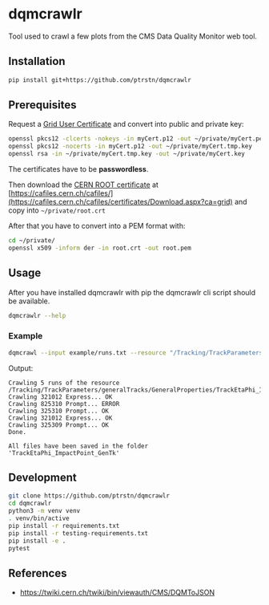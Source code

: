 # dqmcrawlr

Tool used to crawl a few plots from the CMS Data Quality Monitor web tool.

## Installation

```bash
pip install git+https://github.com/ptrstn/dqmcrawlr
```

## Prerequisites

Request a [Grid User Certificate](https://ca.cern.ch/ca/) and convert into public and private key:

```bash
openssl pkcs12 -clcerts -nokeys -in myCert.p12 -out ~/private/myCert.pem
openssl pkcs12 -nocerts -in myCert.p12 -out ~/private/myCert.tmp.key
openssl rsa -in ~/private/myCert.tmp.key -out ~/private/myCert.key
```

The certificates have to be **passwordless**.

Then download the [CERN ROOT certificate](https://cafiles.cern.ch/cafiles/certificates/CERN%20Root%20Certification%20Authority%202.crt) at [https://cafiles.cern.ch/cafiles/](https://cafiles.cern.ch/cafiles/certificates/Download.aspx?ca=grid) and copy into ```~/private/root.crt```

After that you have to convert into a PEM format with:

```bash
cd ~/private/
openssl x509 -inform der -in root.crt -out root.pem
```


## Usage

After you have installed dqmcrawlr with pip the dqmcrawlr cli script should be available.

```bash
dqmcrawlr --help
```

### Example

```bash
dqmcrawl --input example/runs.txt --resource "/Tracking/TrackParameters/generalTracks/GeneralProperties/TrackEtaPhi_ImpactPoint_GenTk"
```

Output:
```
Crawling 5 runs of the resource /Tracking/TrackParameters/generalTracks/GeneralProperties/TrackEtaPhi_ImpactPoint_GenTk
Crawling 321012 Express... OK
Crawling 825310 Prompt... ERROR
Crawling 325310 Prompt... OK
Crawling 321012 Express... OK
Crawling 325309 Prompt... OK
Done.

All files have been saved in the folder 'TrackEtaPhi_ImpactPoint_GenTk'
```

## Development

```bash
git clone https://github.com/ptrstn/dqmcrawlr
cd dqmcrawlr
python3 -m venv venv
. venv/bin/active
pip install -r requirements.txt
pip install -r testing-requirements.txt
pip install -e .
pytest
```

## References

- https://twiki.cern.ch/twiki/bin/viewauth/CMS/DQMToJSON